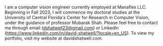 I am a computer vision engineer currently employed at Manaflex LLC. Beginning in Fall 2023, I will commence my doctoral studies at the University of Central Florida's Center for Research in Computer Vision, under the guidance of professor Mubarak Shah. Please feel free to contact me through email (dshatwell23@gmail.com) or LinkedIn (https://www.linkedin.com/in/david-shatwell/?locale=en_US). To view my portfolio, visit my website at davidshatwell.com.

<!-- - 👋 Hi, I’m David Shatwell
- 👀 I’m interested in Computer Vision and Machine Learning
- 📫 You can reach me by sending me an e-mail (dshatwell23@gmail.com) or a message on LinkedIn (https://www.linkedin.com/in/david-shatwell/?locale=en_US) -->

<!---
- 💞️ I’m looking to collaborate on ...
--->

<!---
dshatwell23/dshatwell23 is a ✨ special ✨ repository because its `README.md` (this file) appears on your GitHub profile.
You can click the Preview link to take a look at your changes.
--->
